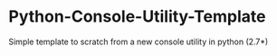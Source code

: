 # Python-Console-Utility-Template
Simple template to scratch from a new console utility in python (2.7*)
